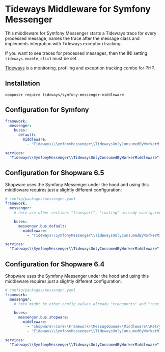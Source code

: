 # Tideways Middleware for Symfony Messenger

This middleware for Symfony Messenger starts a Tideways trace for every
processed message, names the trace after the message class and implements
integration with Tideways exception tracking.

If you want to see traces for processed messages, then the INI setting `tideways.enable_cli=1` must be set.

[Tideways](https://tideways.com) is a monitoring, profiling and exception tracking combo for PHP.

## Installation

```
composer require tideways/symfony-messenger-middleware
```

## Configuration for Symfony

```yaml
framework:
  messenger:
    buses:
      default:
        middleware:
          - "Tideways\\SymfonyMessenger\\TidewaysOnlyConsumedByWorkerMiddleware"

services:
  "Tideways\\SymfonyMessenger\\TidewaysOnlyConsumedByWorkerMiddleware": ~
```

## Configuration for Shopware 6.5

Shopware uses the Symfony Messenger under the hood and using this middleware
requires just a slightly different configuration:

```yaml
# config/packages/messenger.yaml
framework:
  messenger:
    # here are other sections "transport", "routing" already configured by Shopware.

    buses:
      messenger.bus.default:
        middleware:
          - "Tideways\\SymfonyMessenger\\TidewaysOnlyConsumedByWorkerMiddleware"

services:
  "Tideways\\SymfonyMessenger\\TidewaysOnlyConsumedByWorkerMiddleware": ~
```

## Configuration for Shopware 6.4

Shopware uses the Symfony Messenger under the hood and using this middleware
requires just a slightly different configuration:

```yaml
# config/packages/messenger.yaml
framework:
  messenger:
    # here might be other config values already "transports" and "routing".

    buses:
      messenger.bus.shopware:
        middleware:
          - "Shopware\\Core\\Framework\\MessageQueue\\Middleware\\RetryMiddleware"
          - "Tideways\\SymfonyMessenger\\TidewaysOnlyConsumedByWorkerMiddleware"

services:
  "Tideways\\SymfonyMessenger\\TidewaysOnlyConsumedByWorkerMiddleware": ~
```
